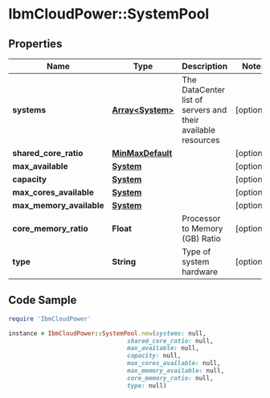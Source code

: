 # IbmCloudPower::SystemPool

## Properties

Name | Type | Description | Notes
------------ | ------------- | ------------- | -------------
**systems** | [**Array&lt;System&gt;**](System.md) | The DataCenter list of servers and their available resources | [optional] 
**shared_core_ratio** | [**MinMaxDefault**](MinMaxDefault.md) |  | [optional] 
**max_available** | [**System**](System.md) |  | [optional] 
**capacity** | [**System**](System.md) |  | [optional] 
**max_cores_available** | [**System**](System.md) |  | [optional] 
**max_memory_available** | [**System**](System.md) |  | [optional] 
**core_memory_ratio** | **Float** | Processor to Memory (GB) Ratio | [optional] 
**type** | **String** | Type of system hardware | [optional] 

## Code Sample

```ruby
require 'IbmCloudPower'

instance = IbmCloudPower::SystemPool.new(systems: null,
                                 shared_core_ratio: null,
                                 max_available: null,
                                 capacity: null,
                                 max_cores_available: null,
                                 max_memory_available: null,
                                 core_memory_ratio: null,
                                 type: null)
```


